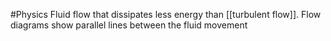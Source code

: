 #Physics
Fluid flow that dissipates less energy than [[turbulent flow]]. Flow diagrams show parallel lines between the fluid movement